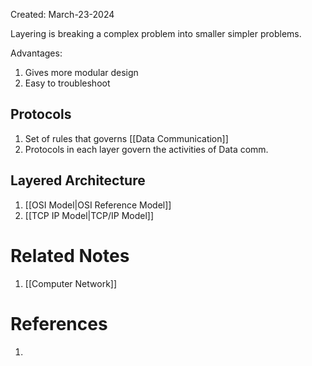 Created: March-23-2024

Layering is breaking a complex problem into smaller simpler problems.

Advantages:

1. Gives more modular design
2. Easy to troubleshoot
## Protocols

1. Set of rules that governs [[Data Communication]]
2. Protocols in each layer govern the activities of Data comm.
## Layered Architecture

1. [[OSI Model|OSI Reference Model]]
2. [[TCP IP Model|TCP/IP Model]]
# Related Notes

1. [[Computer Network]]
# References

1. 